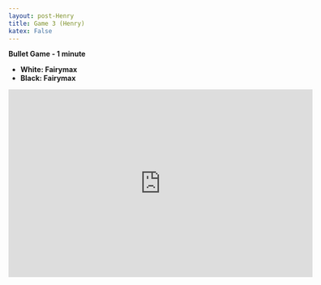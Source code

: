 ```yaml
---
layout: post-Henry
title: Game 3 (Henry)
katex: False
---
```

**Bullet Game - 1 minute**

 - **White: Fairymax**
 - **Black: Fairymax**

<iframe width=600 height=371 src="https://lichess.org/study/embed/5IvhNCsR/QSyRpQbM#16" frameborder=0></iframe>
